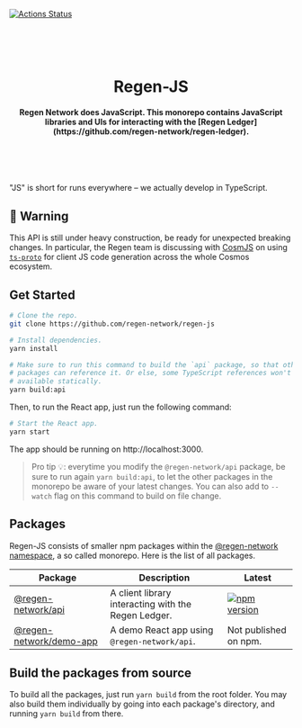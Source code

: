 [![Actions Status](https://github.com/regen-network/regen-js/workflows/CI/badge.svg?branch=main)](https://github.com/regen-network/regen-js/actions)

<br /><br /><br />

<h1 align="center">Regen-JS</h1>

<h4 align="center">
  Regen Network does JavaScript. This monorepo contains JavaScript libraries and UIs for interacting with the [Regen Ledger](https://github.com/regen-network/regen-ledger).
</h4>

<br /><br /><br />

"JS" is short for runs everywhere – we actually develop in TypeScript.

## 🚧 Warning

This API is still under heavy construction, be ready for unexpected breaking changes. In particular, the Regen team is discussing with [CosmJS](https://github.com/cosmos/cosmjs) on using [`ts-proto`](https://github.com/stephenh/ts-proto) for client JS code generation across the whole Cosmos ecosystem.

## Get Started

```bash
# Clone the repo.
git clone https://github.com/regen-network/regen-js

# Install dependencies.
yarn install

# Make sure to run this command to build the `api` package, so that other
# packages can reference it. Or else, some TypeScript references won't be
# available statically.
yarn build:api
```

Then, to run the React app, just run the following command:

```bash
# Start the React app.
yarn start
```

The app should be running on http://localhost:3000.

> Pro tip 💡: everytime you modify the `@regen-network/api` package, be sure to run again `yarn build:api`, to let the other packages in the monorepo be aware of your latest changes. You can also add to `--watch` flag on this command to build on file change.

## Packages

Regen-JS consists of smaller npm packages within the [@regen-network namespace](https://www.npmjs.com/org/regennetwork), a so called monorepo. Here is the list of all packages.

| Package                                      | Description                                         | Latest                                                                                                                  |
| -------------------------------------------- | --------------------------------------------------- | ----------------------------------------------------------------------------------------------------------------------- |
| [@regen-network/api](packages/api)           | A client library interacting with the Regen Ledger. | [![npm version](https://img.shields.io/npm/v/@regen-network/api.svg)](https://www.npmjs.com/package/@regen-network/api) |
| [@regen-network/demo-app](packages/demo-app) | A demo React app using `@regen-network/api`.        | Not published on npm.                                                                                                   |

## Build the packages from source

To build all the packages, just run `yarn build` from the root folder. You may also build them individually by going into each package's directory, and running `yarn build` from there.
